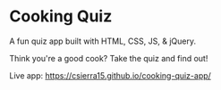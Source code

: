 # Cooking Quiz

A fun quiz app built with HTML, CSS, JS, & jQuery.

Think you're a good cook? Take the quiz and find out!

Live app: https://csierra15.github.io/cooking-quiz-app/
